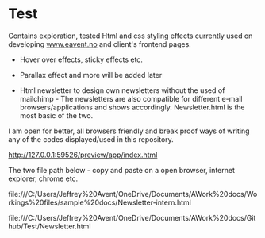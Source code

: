 # Test


Contains exploration, tested Html and css styling effects currently used on developing www.eavent.no and client's frontend pages. 
- Hover over effects, sticky effects etc. 
- Parallax effect and more will be added later 


- Html newsletter to design own newsletters without the used of mailchimp - The newsletters are also compatible for different e-mail browsers/applications and shows accordingly. Newsletter.html is the most basic of the two.


I am open for better, all browsers friendly and break proof ways of writing any of the codes displayed/used in this repository. 



http://127.0.0.1:59526/preview/app/index.html




The two file path below - copy and paste on a open browser, internet explorer, chrome etc.  

file:///C:/Users/Jeffrey%20Avent/OneDrive/Documents/AWork%20docs/Workings%20files/sample%20docs/Newsletter-intern.html  


file:///C:/Users/Jeffrey%20Avent/OneDrive/Documents/AWork%20docs/Github/Test/Newsletter.html  



